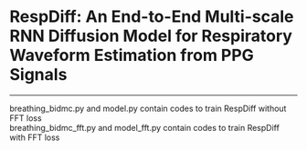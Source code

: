 # RespDiff: An End-to-End Multi-scale RNN Diffusion Model for Respiratory Waveform Estimation from PPG Signals  
---  
breathing_bidmc.py and model.py contain codes to train RespDiff without FFT loss  
breathing_bidmc_fft.py and model_fft.py contain codes to train RespDiff with FFT loss

